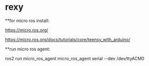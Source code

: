 # rexy 
**for micro ros install:

https://micro.ros.org/

https://micro.ros.org/docs/tutorials/core/teensy_with_arduino/

**run micro ros agent:

ros2 run micro_ros_agent micro_ros_agent serial --dev /dev/ttyACM0

